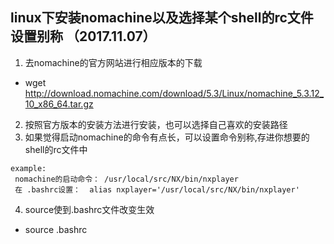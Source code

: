 ## linux下安装nomachine以及选择某个shell的rc文件设置别称 （2017.11.07）
1. 去nomachine的官方网站进行相应版本的下载
* wget http://download.nomachine.com/download/5.3/Linux/nomachine_5.3.12_10_x86_64.tar.gz
2. 按照官方版本的安装方法进行安装，也可以选择自己喜欢的安装路径
3. 如果觉得启动nomachine的命令有点长，可以设置命令别称,存进你想要的shell的rc文件中 
```
example:
 nomachine的启动命令： /usr/local/src/NX/bin/nxplayer
 在 .bashrc设置：  alias nxplayer='/usr/local/src/NX/bin/nxplayer'
```
4. source使到.bashrc文件改变生效
* source .bashrc